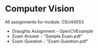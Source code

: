 # Computer Vision
All assignments for module: CSU44053
- Draughts Assignment - OpenCVExample
- Exam Answer - "Sample Exam.pdf"
- Exam Question - "Exam Question.pdf"
